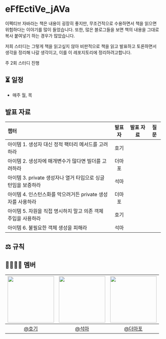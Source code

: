 # eFfEctiVe_jAVa
이펙티브 자바라는 책은 내용이 굉장히 좋지만, 무조건적으로 수용하면서 책을 읽으면 위험하다는 이야기를 많이 들었습니다. 
또한, 많은 블로그들을 보면 책의 내용을 그대로 복사 붙여넣기 하는 경우가 많았습니다.

저희 스터디는 그렇게 책을 읽고싶지 않아 비판적으로 책을 읽고 발표하고 토론하면서 생각을 정리해 나갈 생각이고, 이를 이 레포지토리에 정리하려고합니다.

주 2회 스터디 진행

## ⏳ 일정
- 매주 월, 목

## 발표 자료
| 챕터                                                               | 발표자 |           발표 자료         |           질문           | 
|:--|:--:|:--:|:--:|
| 아이템 1. 생성자 대신 정적 팩터리 메서드를 고려하라                           |  호기  |  |  |
| 아이템 2. 생성자에 매개변수가 많다면 빌더를 고려하라                          | 더마포 |  |  |
| 아이템 3. private 생성자나 열거 타입으로 싱글턴임을 보증하라                  |  석마  |  |  |
| 아이템 4. 인스턴스화를 막으려거든 private 생성자를 사용하라                   |  더마포 |  |  |
| 아이템 5. 자원을 직접 명시하지 말고 의존 객체 주입을 사용하라                   |  호기 |  |  |
| 아이템 6. 불필요한 객체 생성을 피해라                                     |  석마  |  |  |


## ⚖️ 규칙


## 👨‍👨‍👦‍👦 멤버
| <img src="https://avatars.githubusercontent.com/hoyeonyy" width=150> | <img src="https://avatars.githubusercontent.com/SongGwanSeok" width=150>  | <img src="https://avatars.githubusercontent.com/sgo722" width=150> |
|:--:|:--:|:--:|
| [@호기](https://github.com/hoyeonyy)|[@석마](https://github.com/SongGwanSeok)| [@더마포](https://github.com/sgo722)| 

